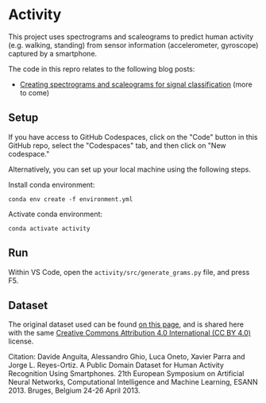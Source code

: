 # Activity

This project uses spectrograms and scaleograms to predict human activity (e.g. walking, standing) from sensor information (accelerometer, gyroscope) captured by a smartphone.

The code in this repro relates to the following blog posts:

* [Creating spectrograms and scaleograms for signal classification](https://bea.stollnitz.com/blog/spectrograms-scaleograms/)
(more to come)

## Setup

If you have access to GitHub Codespaces, click on the "Code" button in this GitHub repo, select the "Codespaces" tab, and then click on "New codespace."

Alternatively, you can set up your local machine using the following steps.

Install conda environment:

```
conda env create -f environment.yml
```

Activate conda environment:

```
conda activate activity
```

## Run

Within VS Code, open the `activity/src/generate_grams.py` file, and press F5.


## Dataset

The original dataset used can be found [on this page](https://archive-beta.ics.uci.edu/ml/datasets/human+activity+recognition+using+smartphones), and is shared here with the same [Creative Commons Attribution 4.0 International (CC BY 4.0)](https://creativecommons.org/licenses/by/4.0/legalcode) license.

Citation:
Davide Anguita, Alessandro Ghio, Luca Oneto, Xavier Parra and Jorge L. Reyes-Ortiz. A Public Domain Dataset for Human Activity Recognition Using Smartphones. 21th European Symposium on Artificial Neural Networks, Computational Intelligence and Machine Learning, ESANN 2013. Bruges, Belgium 24-26 April 2013.